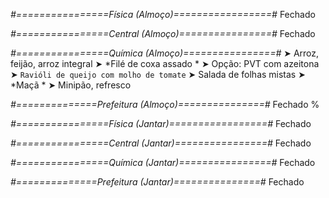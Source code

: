 
*#================Física (Almoço)=================#*
Fechado

*#================Central (Almoço)================#*
Fechado

*#================Química (Almoço)================#*
➤ Arroz, feijão, arroz integral
➤ *Filé de coxa assado *
➤ Opção: PVT com azeitona
➤ `Ravióli de queijo com molho de tomate`
➤ Salada de folhas mistas
➤ *Maçã *
➤ Minipão, refresco

*#==============Prefeitura (Almoço)===============#*
Fechado
%

*#================Física (Jantar)=================#*
Fechado

*#================Central (Jantar)================#*
Fechado

*#================Química (Jantar)================#*
Fechado

*#==============Prefeitura (Jantar)===============#*
Fechado

